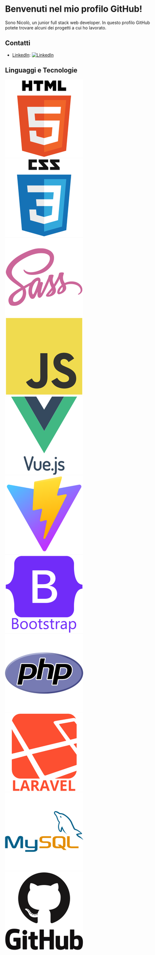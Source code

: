 # Benvenuti nel mio profilo GitHub!

Sono Nicolò, un junior full stack web developer. In questo profilo GitHub potete trovare alcuni dei progetti a cui ho lavorato.

## Contatti
- [LinkedIn](https://www.linkedin.com/in/il-tuo-nome/): [![LinkedIn](https://image.flaticon.com/icons/png/512/174/174857.png)](https://www.linkedin.com/in/il-tuo-nome/)

## Linguaggi e Tecnologie
![HTML](https://raw.githubusercontent.com/devicons/devicon/master/icons/html5/html5-original-wordmark.svg) ![CSS](https://raw.githubusercontent.com/devicons/devicon/master/icons/css3/css3-original-wordmark.svg) ![SCSS](https://raw.githubusercontent.com/devicons/devicon/master/icons/sass/sass-original.svg) ![JavaScript](https://raw.githubusercontent.com/devicons/devicon/master/icons/javascript/javascript-original.svg) ![Vue.js](https://raw.githubusercontent.com/devicons/devicon/master/icons/vuejs/vuejs-original-wordmark.svg) ![Vite.js](https://raw.githubusercontent.com/devicons/devicon/master/icons/vitejs/vitejs-original.svg) ![Bootstrap](https://raw.githubusercontent.com/devicons/devicon/master/icons/bootstrap/bootstrap-plain-wordmark.svg) ![PHP](https://raw.githubusercontent.com/devicons/devicon/master/icons/php/php-original.svg) ![Laravel](https://raw.githubusercontent.com/devicons/devicon/master/icons/laravel/laravel-plain-wordmark.svg) ![MySQL](https://raw.githubusercontent.com/devicons/devicon/master/icons/mysql/mysql-original-wordmark.svg) ![GitHub](https://raw.githubusercontent.com/devicons/devicon/master/icons/github/github-original-wordmark.svg)

